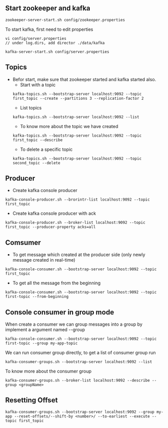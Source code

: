 ## Start zookeeper and kafka
```
zookeeper-server-start.sh config/zookeeper.properties
```
To start kafka, first need to edit properties
```
vi config/server.properties
// under log.dirs, add director ./data/kafka
```
```
kafka-server-start.sh config/server.properties
```
## Topics
* Befor start, make sure that zookeeper started and kafka started also.
  * Start with a topic
  ```
  kafka-topics.sh --bootstrap-server localhost:9092 --topic first_topic --create --partitions 3 --replication-factor 2
  ```
  * List topics
  ```
  kafka-topics.sh --bootstrap-server localhost:9092 --list
  ```
  * To know more about the topic we have created
  ```
  kafka-topics.sh --bootstrap-server localhost:9092 --topic first_topic --describe
  ```
  * To delete a specific topic
  ```
  kafka-topics.sh --bootstrap-server localhost:9092 --topic second_topic --delete
  ```
## Producer
* Create kafka console producer
```
kafka-console-producer.sh --brorintr-list localhost:9092 --topic first_topic
```
* Create kafka console producer with ack
```
kafka-console-producer.sh --broker-list localhost:9092 --topic first_topic --producer-property acks=all
```
## Comsumer
* To get message which created at the producer side (only newly message created in real-time)
```
kafka-console-consumer.sh --bootstrap-server localhost:9092 --topic first_topic
```
* To get all the message from the beginning
```
kafka-console-consumer.sh --bootstrap-server localhost:9092 --topic first-topic --from-beginning
```
## Console consumer in group mode
When create a consumer we can group messages into a group by implement a argument named --group <random-groupname>
```
kafka-console-consumer.sh --bootstrap-server localhost:9092 --topic first-topic --group my-app-topic
```
We can run consumer group directly, to get a list of consumer group run
```
kafka-consumer-groups.sh --bootstrap-server localhost:9092 --list
```
To know more about the consumer group
```
kafka-consumer-groups.sh --broker-list localhost:9092 --describe --group <groupName> 
```
## Resetting Offset
```
kafka-consumer-groups.sh --bootstrap-server localhost:9092 --group my-app --reset-offsets/--shift-by <number>/ --to-earliest --execute --topic first_topic
```
